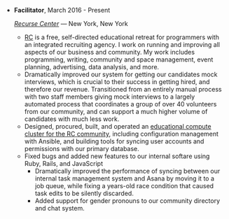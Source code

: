 - **Facilitator**, March 2016 - Present

    [*Recurse Center*](https://www.recurse.com) — New York, New York

    - [RC](https://www.recurse.com) is a free, self-directed
      educational retreat for programmers with an integrated
      recruiting agency. I work on running and improving all aspects
      of our business and community. My work includes programming,
      writing, community and space management, event planning,
      advertising, data analysis, and more.
    - Dramatically improved our system for getting our candidates mock
      interviews, which is crucial to their success in getting hired,
      and therefore our revenue. Transitioned from an entirely
      manual process with two staff members giving mock interviews to
      a largely automated process that coordinates a group of over 40
      volunteers from our community, and can support a much higher
      volume of candidates with much less work.
    - Designed, procured, built, and operated an [educational compute
      cluster for the RC
      community](https://www.recurse.com/blog/126-heap-sponsors-rc-community-cluster),
      including configuration management with Ansible, and building
      tools for syncing user accounts and permissions with our primary
      database.
    - Fixed bugs and added new features to our internal softare using
      Ruby, Rails, and JavaScript
        - Dramatically improved the performance of syncing between our
          internal task management system and Asana by moving it to a
          job queue, while fixing a years-old race condition that
          caused task edits to be silently discarded.
        - Added support for gender pronouns to our community directory
          and chat system.

